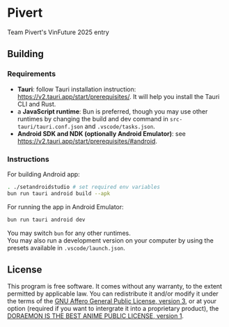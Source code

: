 # Pivert
Team Pivert's VinFuture 2025 entry

## Building
### Requirements
- **Tauri**: follow Tauri installation instruction: https://v2.tauri.app/start/prerequisites/. It will help you install the Tauri CLI and Rust.
- a **JavaScript runtime**: Bun is preferred, though you may use other runtimes by changing the build and dev command in `src-tauri/tauri.conf.json` and `.vscode/tasks.json`.
- **Android SDK and NDK (optionally Android Emulator)**: see https://v2.tauri.app/start/prerequisites/#android.

### Instructions
For building Android app:
```sh
. ./setandroidstudio # set required env variables
bun run tauri android build --apk
```

For running the app in Android Emulator:
```sh
bun run tauri android dev
```

You may switch `bun` for any other runtimes.  
You may also run a development version on your computer by using the presets available in `.vscode/launch.json`.

## License
This program is free software. It comes without any warranty, to the extent permitted by applicable law. You can redistribute it and/or modify it under the terms of the [GNU Affero General Public License, version 3](./LICENSE), or at your option (required if you want to intergrate it into a proprietary product), the [DORAEMON IS THE BEST ANIME PUBLIC LICENSE, version 1](./LICENSE_DORAEMON).


